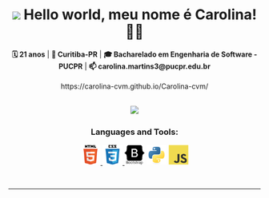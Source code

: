 <h1 align="center"><img src="https://media.giphy.com/media/hvRJCLFzcasrR4ia7z/giphy.gif" width="28"> Hello world, meu nome é Carolina!💁‍♀️ </h1>
<div align="center">
<b>🗓️ 21 anos</b>  |  <b>📍 Curitiba-PR</b>  |  <b>🎓 Bacharelado em Engenharia de Software - PUCPR</b>  |  <b>📫 carolina.martins3@pucpr.edu.br</b>
 <br><br>
 https://carolina-cvm.github.io/Carolina-cvm/
</div>
<br>
<p align="center">
 <img src="https://github-readme-stats.vercel.app/api/top-langs/?username=carolina-cvm&layout=compact&theme=radical"/>
</p>

<h3 align="center">Languages and Tools:</h3>
<p align="center"><a href="https://www.w3.org/html/" target="_blank" rel="noreferrer"><img src="https://raw.githubusercontent.com/devicons/devicon/master/icons/html5/html5-original-wordmark.svg" alt="html5" width="40" height="40"/></a><a href="https://www.w3schools.com/css/" target="_blank" rel="noreferrer"> <img src="https://raw.githubusercontent.com/devicons/devicon/master/icons/css3/css3-original-wordmark.svg" alt="css3" width="40" height="40"/></a><a href="https://getbootstrap.com" target="_blank" rel="noreferrer"> <img src="https://raw.githubusercontent.com/devicons/devicon/master/icons/bootstrap/bootstrap-plain-wordmark.svg" alt="bootstrap" width="40" height="40"/></a> <a href="https://www.python.org" target="_blank" rel="noreferrer"> <img src="https://raw.githubusercontent.com/devicons/devicon/master/icons/python/python-original.svg" alt="python" width="40" height="40"/></a>
<a href="https://developer.mozilla.org/en-US/docs/Web/JavaScript" target="_blank" rel="noreferrer"><img src="https://raw.githubusercontent.com/devicons/devicon/master/icons/javascript/javascript-original.svg" alt="javascript" width="40" height="40"/></a>
</p>
<br>

<hr>

<!--
<a href="https://www.java.com" target="_blank" rel="noreferrer"><img src="https://raw.githubusercontent.com/devicons/devicon/master/icons/java/java-original.svg" alt="java" width="40" height="40"/></a>

<p align="center">
 <img src="https://github-readme-stats.vercel.app/api/top-langs/?username=carolina-cvm&layout=compact&theme=radical"/>
</p>

<p align="center">
 <img src="https://github-readme-stats.vercel.app/api/top-langs/?username=carolina-cvm&layout=compact&theme=radical"/>
</p>

[![Top Langs](https://github-readme-stats.vercel.app/api/top-langs/?username=carolina-cvm&layout=compact)](https://github.com/carolina-cvm/github-readme-stats)

-->

